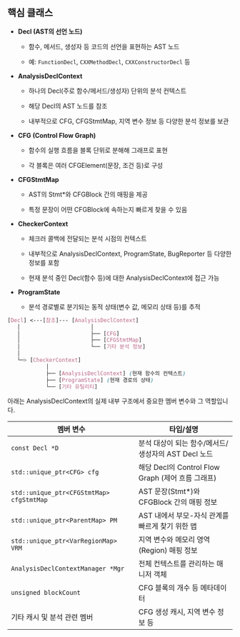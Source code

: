 ## 핵심 클래스

- **Decl (AST의 선언 노드)**
    
    - 함수, 메서드, 생성자 등 코드의 선언을 표현하는 AST 노드
        
    - 예: `FunctionDecl`, `CXXMethodDecl`, `CXXConstructorDecl` 등
        
- **AnalysisDeclContext**
    
    - 하나의 Decl(주로 함수/메서드/생성자) 단위의 분석 컨텍스트
        
    - 해당 Decl의 AST 노드를 참조
        
    - 내부적으로 CFG, CFGStmtMap, 지역 변수 정보 등 다양한 분석 정보를 보관
        
- **CFG (Control Flow Graph)**
    
    - 함수의 실행 흐름을 블록 단위로 분해해 그래프로 표현
        
    - 각 블록은 여러 CFGElement(문장, 조건 등)로 구성
        
- **CFGStmtMap**
    
    - AST의 Stmt*와 CFGBlock 간의 매핑을 제공
        
    - 특정 문장이 어떤 CFGBlock에 속하는지 빠르게 찾을 수 있음
        
- **CheckerContext**
    
    - 체크러 콜백에 전달되는 분석 시점의 컨텍스트
        
    - 내부적으로 AnalysisDeclContext, ProgramState, BugReporter 등 다양한 정보를 포함
        
    - 현재 분석 중인 Decl(함수 등)에 대한 AnalysisDeclContext에 접근 가능
        
- **ProgramState**
    
    - 분석 경로별로 분기되는 동적 상태(변수 값, 메모리 상태 등)를 추적

```scss
[Decl] <---[참조]--- [AnalysisDeclContext]
   │                      │
   │                      ├── [CFG]
   │                      ├── [CFGStmtMap]
   │                      └── [기타 분석 정보]
   │
   └─> [CheckerContext]
            │
            ├── [AnalysisDeclContext] (현재 함수의 컨텍스트)
            ├── [ProgramState] (현재 경로의 상태)
            └── [기타 유틸리티]

```

아래는 AnalysisDeclContext의 실제 내부 구조에서 중요한 멤버 변수와 그 역할입니다.

|멤버 변수|타입/설명|
|---|---|
|`const Decl *D`|분석 대상이 되는 함수/메서드/생성자의 AST Decl 노드|
|`std::unique_ptr<CFG> cfg`|해당 Decl의 Control Flow Graph (제어 흐름 그래프)|
|`std::unique_ptr<CFGStmtMap> cfgStmtMap`|AST 문장(Stmt*)와 CFGBlock 간의 매핑 정보|
|`std::unique_ptr<ParentMap> PM`|AST 내에서 부모-자식 관계를 빠르게 찾기 위한 맵|
|`std::unique_ptr<VarRegionMap> VRM`|지역 변수와 메모리 영역(Region) 매핑 정보|
|`AnalysisDeclContextManager *Mgr`|전체 컨텍스트를 관리하는 매니저 객체|
|`unsigned blockCount`|CFG 블록의 개수 등 메타데이터|
|기타 캐시 및 분석 관련 멤버|CFG 생성 캐시, 지역 변수 정보 등|